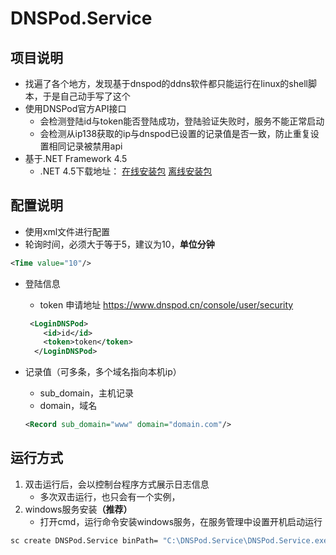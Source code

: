 # DNSPod.Service

## 项目说明
- 找遍了各个地方，发现基于dnspod的ddns软件都只能运行在linux的shell脚本，于是自己动手写了这个
- 使用DNSPod官方API接口
  - 会检测登陆id与token能否登陆成功，登陆验证失败时，服务不能正常启动
  - 会检测从ip138获取的ip与dnspod已设置的记录值是否一致，防止重复设置相同记录被禁用api
- 基于.NET Framework 4.5
  - .NET 4.5下载地址： [在线安装包](http://go.microsoft.com/fwlink/?LinkId=225704) [离线安装包](http://go.microsoft.com/fwlink/?LinkId=225702)

## 配置说明
- 使用xml文件进行配置
- 轮询时间，必须大于等于5，建议为10，<b>单位分钟</b>

~~~xml
<Time value="10"/>
~~~

- 登陆信息

  - token 申请地址 <a href=https://www.dnspod.cn/console/user/security>https://www.dnspod.cn/console/user/security</a>

  ~~~ xml
   <LoginDNSPod>
      <id>id</id>
      <token>token</token>
    </LoginDNSPod>
  ~~~

- 记录值（可多条，多个域名指向本机ip）

  - sub_domain，主机记录
  - domain，域名

  ~~~xml
  <Record sub_domain="www" domain="domain.com"/>
  ~~~

  

## 运行方式

1. 双击运行后，会以控制台程序方式展示日志信息
   - 多次双击运行，也只会有一个实例，
2. windows服务安装<b>（推荐）</b>
   - 打开cmd，运行命令安装windows服务，在服务管理中设置开机启动运行

~~~ cmd
sc create DNSPod.Service binPath= "C:\DNSPod.Service\DNSPod.Service.exe"
~~~
